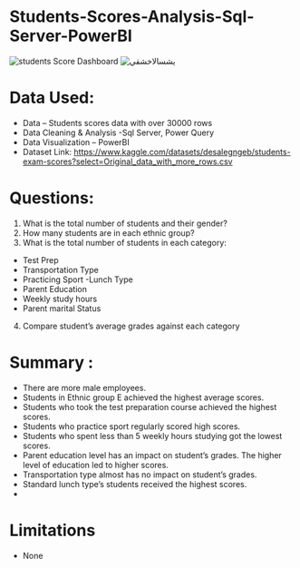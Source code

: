 # Students-Scores-Analysis-Sql-Server-PowerBI

![students Score Dashboard](https://github.com/Irene-arch/HR-Dashboard-MySQL-PowerBI/assets/46869451/030b1753-4933-436e-87b0-0c61da280135)
	![يشسالاخشقي](students.png)

# Data Used:
- Data – Students scores data with over 30000 rows 
- Data Cleaning & Analysis -Sql Server, Power Query
- Data Visualization – PowerBI
- Dataset Link: https://www.kaggle.com/datasets/desalegngeb/students-exam-scores?select=Original_data_with_more_rows.csv

# Questions:
1.	What is the total number of students and their gender?
2.	How many students are in each ethnic group?
3.	What is the total number of students in each category:
-	Test Prep
-	Transportation Type
-	Practicing Sport
-Lunch Type
-	Parent Education
-	Weekly study hours
-	Parent marital Status 
4.	Compare student’s average grades against each category 

# Summary :

-	There are more male employees.
-	Students in Ethnic group E achieved the highest average scores.
-	Students who took the test preparation course achieved the highest scores.
-	Students who practice sport regularly scored high scores.
-	Students who spent less than 5 weekly hours studying got the lowest scores.
-	Parent education level has an impact on student’s grades. The higher level of education led to higher scores.
-	Transportation type almost has no impact on student’s grades.
-	Standard lunch type’s students received the highest scores.
-	
# Limitations
-	None
